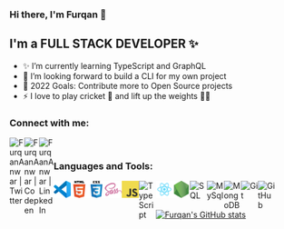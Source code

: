 ### Hi there, I'm Furqan 👋

## I'm a FULL STACK DEVELOPER ✨

- ✨ I’m currently learning TypeScript and GraphQL 
- 👯 I’m looking forward to build a CLI for my own project
- 🥅 2022 Goals: Contribute more to Open Source projects
- ⚡ I love to play cricket 🏏 and lift up the weights 🏋️‍♂️

### Connect with me:

[<img align="left" alt="FurqanAnwar | Twitter" width="26px" src="https://user-images.githubusercontent.com/37766405/137616994-4654d88e-1050-4b41-b76e-b805b716204d.png" />][twitter]
[<img align="left" alt="FurqanAnwar | Codepen" width="26px" src="https://user-images.githubusercontent.com/37766405/137617003-e8ab7104-af3d-4163-8d9d-1a01638176e5.png" />][codepen]
[<img align="left" alt="FurqanAnwar | LinkedIn" width="26px" src="https://user-images.githubusercontent.com/37766405/137616938-89fb0ba5-5041-409a-a6fb-75d149487eb9.png"/>][linkedin]

<br />


### Languages and Tools:

<img align="left" alt="Visual Studio Code" width="30px" src="https://raw.githubusercontent.com/github/explore/80688e429a7d4ef2fca1e82350fe8e3517d3494d/topics/visual-studio-code/visual-studio-code.png" />
<img align="left" alt="HTML5" width="30px" src="https://raw.githubusercontent.com/github/explore/80688e429a7d4ef2fca1e82350fe8e3517d3494d/topics/html/html.png" />
<img align="left" alt="CSS3" width="30px" src="https://raw.githubusercontent.com/github/explore/80688e429a7d4ef2fca1e82350fe8e3517d3494d/topics/css/css.png" />
<img align="left" alt="Sass" width="30px" src="https://raw.githubusercontent.com/github/explore/80688e429a7d4ef2fca1e82350fe8e3517d3494d/topics/sass/sass.png" />
<img align="left" alt="JavaScript" width="30px" src="https://raw.githubusercontent.com/github/explore/80688e429a7d4ef2fca1e82350fe8e3517d3494d/topics/javascript/javascript.png" />
<img align="left" alt="TypeScript" width="30px" src="https://user-images.githubusercontent.com/37766405/137618413-f8414feb-ffa0-487a-b43c-1699ea55df55.png" />

<img align="left" alt="React" width="30px" src="https://raw.githubusercontent.com/github/explore/80688e429a7d4ef2fca1e82350fe8e3517d3494d/topics/react/react.png" />
<img align="left" alt="Node.js" width="30px" src="https://raw.githubusercontent.com/github/explore/80688e429a7d4ef2fca1e82350fe8e3517d3494d/topics/nodejs/nodejs.png" />
<img align="left" alt="SQL" width="30px" src="https://user-images.githubusercontent.com/37766405/137618046-46e8b1d0-d2ac-4659-8bed-28601c6b8a8d.png" />
<img align="left" alt="MySql" width="30px" src="https://user-images.githubusercontent.com/37766405/137617987-f1cf1104-12a4-4834-8fa2-20a3fb441deb.png" />
<img align="left" alt="MongoDB" width="30px" src="https://user-images.githubusercontent.com/37766405/137618666-28c558f0-f131-4cf7-8042-33cd7b095684.png" />
<img align="left" alt="Git" width="30px" src="https://user-images.githubusercontent.com/37766405/137617275-3a5b2f05-099f-417b-a922-486b2382d377.png" />
<img align="left" alt="GitHub" width="30px" src="https://user-images.githubusercontent.com/37766405/137617620-d484549c-ad69-4a5c-9707-d7931a425425.png" />







<br />
<br />

[![Furqan's GitHub stats](https://github-readme-stats.vercel.app/api?username=FurqanAnwar&show_icons=true)](https://github.com/anuraghazra/github-readme-stats)


[website]: https://github.com/FurqanAnwar
[twitter]: https://twitter.com/FurqanA70110374
[codepen]: https://codepen.io/FurqanAnwar
[linkedin]: https://www.linkedin.com/in/furqan-anwar-032a881b4/



